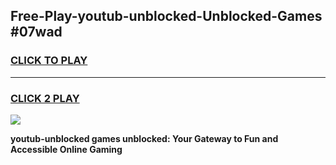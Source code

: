 
## Free-Play-youtub-unblocked-Unblocked-Games #07wad
<h3>
<a href="https://news.freeplayer.one?title=youtub-unblocked&ref=8M">CLICK TO PLAY</a></h3>
<hr>

<h3>
<a href="https://news.freeplayer.one?title=youtub-unblocked&ref=8M">CLICK 2 PLAY</a>
  
</h3>

<a href="https://news.freeplayer.one?title=youtub-unblocked&ref=8M"><img src="https://clearcache.store/games.png"></a>


**youtub-unblocked games unblocked: Your Gateway to Fun and Accessible Online Gaming**

